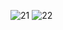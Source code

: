 ![21](https://user-images.githubusercontent.com/81481142/173639059-54f1387f-8100-4e8f-bebe-14f9a5ac14b3.PNG)
![22](https://user-images.githubusercontent.com/81481142/173639075-3ed268b5-7bc7-49ad-a936-3e8e94245939.PNG)

